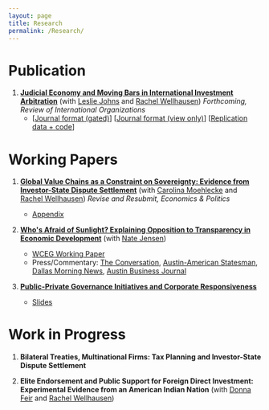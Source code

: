 ```yaml
---
layout: page
title: Research
permalink: /Research/
---
```


# Publication
1. **[Judicial Economy and Moving Bars in International Investment Arbitration](assets/Moving-Bars-final.pdf)** (with [Leslie Johns](http://lesliejohns.me/) and [Rachel Wellhausen](http://www.rwellhausen.com/)) *Forthcoming, Review of International Organizations*
     * [[Journal format (gated)](https://link.springer.com/article/10.1007/s11558-019-09364-y)] [[Journal format (view only)](https://rdcu.be/bLN9B)]  [[Replication data + code](assets/JoThWe_replication_materials.zip)]

# Working Papers

1. **[Global Value Chains as a Constraint on Sovereignty: Evidence from Investor-State Dispute Settlement](assets/MTW_Jul2019.pdf)** (with [Carolina Moehlecke](https://www.carolinamoehlecke.com/) and [Rachel Wellhausen](http://www.rwellhausen.com/)) *Revise and Resubmit, Economics & Politics*
      * [Appendix](assets/MTW_Jul2019_APPENDICES.pdf)

2. **[Who's Afraid of Sunlight? Explaining Opposition to Transparency in Economic Development](assets/Jensen_Thrall_Pitt.docx)** (with [Nate Jensen](http://www.natemjensen.com/))

      * [WCEG Working Paper](https://equitablegrowth.org/working-papers/whos-afraid-of-sunlight-explaining-opposition-to-transparency-in-economic-development/)
      * Press/Commentary: [The Conversation](https://theconversation.com/amazon-hq2-texas-experience-shows-why-new-yorkers-should-be-skeptical-111137?utm_source=twitter&utm_medium=twitterbutton), [Austin-American Statesman](https://www.statesman.com/opinion/20190206/commentary-transparency-economic-development-regulations-are-dying-in-texas), [Dallas Morning News](https://www.dallasnews.com/opinion/commentary/2019/02/05/sweetheart-deal-deal-texas-trims-job-goals-companies-wont-hit-em), [Austin Business Journal](https://www.bizjournals.com/austin/news/2019/02/06/texas-enterprise-fund-transparency-study-how-often.html)

3. **[Public-Private Governance Initiatives and Corporate Responsiveness](assets/responsiveness_draft.pdf)**
    * [Slides](assets/responsiveness_slides.pdf)

# Work in Progress

1. **Bilateral Treaties, Multinational Firms: Tax Planning and Investor-State Dispute Settlement**

2. **Elite Endorsement and Public Support for Foreign Direct Investment: Experimental Evidence from an American Indian Nation** (with [Donna Feir](https://www.donnafeir.com/) and [Rachel Wellhausen](http://www.rwellhausen.com/))
